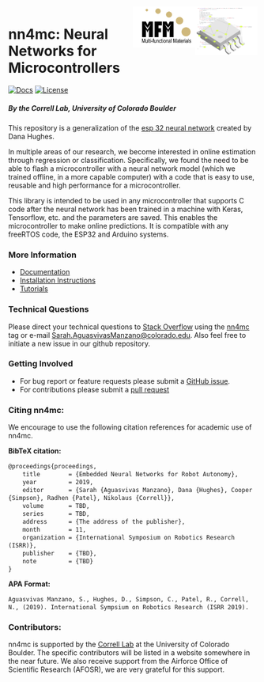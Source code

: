 ﻿<img src="docs/img/nn4mcArt.png" align="right" width=25%/>
<img align="right" src="docs/img/MFM-logo.png" width="25%"/>

# nn4mc: Neural Networks for Microcontrollers

[![Docs](https://readthedocs.org/projects/nn4mc/badge)](https://nn4mc.readthedocs.io/en/latest/)
[![License](https://img.shields.io/badge/license-MIT-blue.svg)](https://github.com/correlllab/nn4mc/blob/master/LICENSE.md)

##### By the Correll Lab, University of Colorado Boulder

This repository is a generalization of the [esp 32 neural network](https://github.com/danathughes/esp32_neural_net) created by Dana Hughes.

In multiple areas of our research, we become interested in online estimation through regression or classification. Specifically, we found the need to be able to flash a microcontroller with a neural network model (which we trained offline, in a more capable computer) with a code that is easy to use, reusable and high performance for a microcontroller.  

This library is intended to be used in any microcontroller that supports C code after the neural network has been trained in a machine with Keras, Tensorflow, etc. and the parameters are saved. This enables the microcontroller to make online predictions. It is compatible with any freeRTOS code, the ESP32 and Arduino systems.

### More Information

- [Documentation](https://nn4mc.readthedocs.io/en/latest/)
- [Installation Instructions]()
- [Tutorials](https://github.com/correlllab/nn4mc/tree/master/examples)


### Technical Questions

Please direct your technical questions to [Stack Overflow](https://stackoverflow.com) using the [nn4mc](https://stackoverflow.com/questions/tagged/nn4mc) tag or e-mail Sarah.AguasvivasManzano@colorado.edu. Also feel free to initiate a new issue in our github repository.

### Getting Involved

- For bug report or feature requests please submit a [GitHub issue](https://github.com/correlllab/nn4mc/issues).
- For contributions please submit a [pull request](https://github.com/correlllab/nn4mc/pulls)


### Citing nn4mc:

We encourage to use the following citation references for academic use of nn4mc.

**BibTeX citation:**

```
@proceedings{proceedings,
    title        = {Embedded Neural Networks for Robot Autonomy},
    year         = 2019,
    editor       = {Sarah {Aguasvivas Manzano}, Dana {Hughes}, Cooper {Simpson}, Radhen {Patel}, Nikolaus {Correll}},
    volume       = TBD,
    series       = TBD,
    address      = {The address of the publisher},
    month        = 11,
    organization = {International Symposium on Robotics Research (ISRR)},
    publisher    = {TBD},
    note         = {TBD}
}
```

**APA Format:**

```
Aguasvivas Manzano, S., Hughes, D., Simpson, C., Patel, R., Correll, N., (2019). International Sympsium on Robotics Research (ISRR 2019). 
```


### Contributors:

nn4mc is supported by the [Correll Lab](http://correll.cs.colorado.edu/) at the University of Colorado Boulder. The specific contributors will be listed in a website somewhere in the near future. We also receive support from the Airforce Office of Scientific Research (AFOSR), we are very grateful for this support. 

